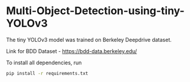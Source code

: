 # Multi-Object-Detection-using-tiny-YOLOv3
The tiny YOLOv3 model was trained on Berkeley Deepdrive dataset.



Link for BDD Dataset - https://bdd-data.berkeley.edu/



To install all dependencies, run
```bash
pip install -r requirements.txt
```
